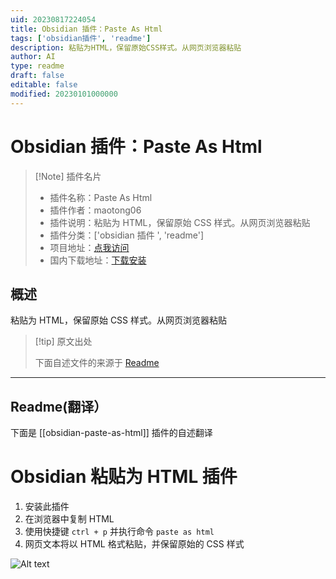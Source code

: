 ```yaml
---
uid: 20230817224054
title: Obsidian 插件：Paste As Html
tags: ['obsidian插件', 'readme']
description: 粘贴为HTML，保留原始CSS样式。从网页浏览器粘贴
author: AI
type: readme
draft: false
editable: false
modified: 20230101000000
---
```


# Obsidian 插件：Paste As Html

> [!Note] 插件名片
> - 插件名称：Paste As Html
> - 插件作者：maotong06
> - 插件说明：粘贴为 HTML，保留原始 CSS 样式。从网页浏览器粘贴
> - 插件分类：['obsidian 插件 ', 'readme']
> - 项目地址：[点我访问](https://github.com/maotong06/obsidian-paste-as-html-plugin)
> - 国内下载地址：[下载安装](https://pkmer.cn/products/plugin/pluginMarket/?obsidian-paste-as-html)

## 概述

粘贴为 HTML，保留原始 CSS 样式。从网页浏览器粘贴

> [!tip] 原文出处
>
>下面自述文件的来源于 [Readme](https://ghproxy.net/https://raw.githubusercontent.com/maotong06/obsidian-paste-as-html-plugin/main/README.md)

---

## Readme(翻译）

下面是 [[obsidian-paste-as-html]] 插件的自述翻译

# Obsidian 粘贴为 HTML 插件

1. 安装此插件
2. 在浏览器中复制 HTML
3. 使用快捷键 `ctrl + p` 并执行命令 `paste as html`
4. 网页文本将以 HTML 格式粘贴，并保留原始的 CSS 样式

![Alt text](%E5%8A%A8%E7%94%BB.gif)
